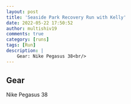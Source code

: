 ```yaml
---
layout: post
title: 'Seaside Park Recovery Run with Kelly'
date: 2022-05-22 17:50:52
author: multishiv19
comments: true
category: [runs]
tags: [Run]
description: |
    Gear: Nike Pegasus 38<br/>
---
```


## Gear
Nike Pegasus 38



<div width='100%' class='strava-embed-placeholder' data-embed-type='activity' data-embed-id='7182226424'></div>
<script src='https://strava-embeds.com/embed.js'></script>
